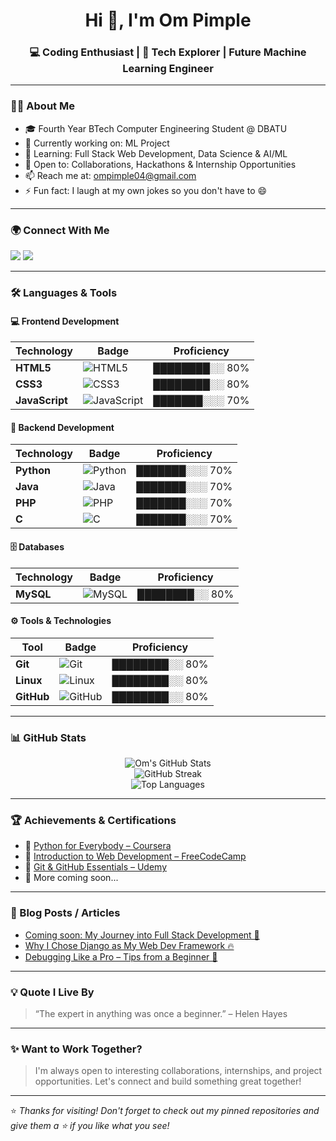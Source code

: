 <!-- Profile Banner (Optional - Replace the URL with your custom banner image) -->
<!-- <p align="center">
  <img src="https://readme-landing-banner-placeholder.com/banner.png" alt="Om Pimple Banner" width="100%">
</p> -->

<h1 align="center">Hi 👋, I'm Om Pimple</h1>
<h3 align="center">💻 Coding Enthusiast | 🚀 Tech Explorer | Future Machine Learning Engineer</h3>

---

### 👨‍💻 About Me

- 🎓 Fourth Year BTech Computer Engineering Student @ DBATU  
- 🔭 Currently working on: ML Project  
- 🌱 Learning: Full Stack Web Development, Data Science & AI/ML  
- 🤝 Open to: Collaborations, Hackathons & Internship Opportunities  
- 📫 Reach me at: [ompimple04@gmail.com](mailto:ompimple04@gmail.com)  
- ⚡ Fun fact: I laugh at my own jokes so you don't have to 😄  

---

### 🌍 Connect With Me

<p align="left">
  <a href="https://github.com/OmPimple26" target="_blank"><img src="https://img.shields.io/badge/GitHub-000?style=for-the-badge&logo=github&logoColor=white"/></a>
  <a href="https://www.linkedin.com/in/om-pimple-0042822b3" target="_blank"><img src="https://img.shields.io/badge/LinkedIn-0A66C2?style=for-the-badge&logo=linkedin&logoColor=white"/></a>
  <!-- Add your portfolio when ready -->
  <!-- <a href="https://your-portfolio.com" target="_blank"><img src="https://img.shields.io/badge/Portfolio-FF5722?style=for-the-badge&logo=internet-explorer&logoColor=white"/></a> -->
</p>

---

### 🛠️ Languages & Tools

#### 💻 Frontend Development
| Technology     | Badge                                                                 | Proficiency |
|----------------|------------------------------------------------------------------------|-------------|
| **HTML5**      | ![HTML5](https://img.shields.io/badge/HTML5-E34F26?style=flat-square&logo=html5&logoColor=white)      | ████████░░ 80% |
| **CSS3**       | ![CSS3](https://img.shields.io/badge/CSS3-1572B6?style=flat-square&logo=css3&logoColor=white)         | ████████░░ 80% |
| **JavaScript** | ![JavaScript](https://img.shields.io/badge/JavaScript-F7DF1E?style=flat-square&logo=javascript&logoColor=black) | ███████░░░ 70% |

#### 🧠 Backend Development
| Technology     | Badge                                                                 | Proficiency |
|----------------|------------------------------------------------------------------------|-------------|
| **Python**     | ![Python](https://img.shields.io/badge/Python-3776AB?style=flat-square&logo=python&logoColor=white)   | ███████░░░ 70% |
| **Java**       | ![Java](https://img.shields.io/badge/Java-007396?style=flat-square&logo=java&logoColor=white)         | ███████░░░ 70% |
| **PHP**        | ![PHP](https://img.shields.io/badge/PHP-777BB4?style=flat-square&logo=php&logoColor=white)            | ███████░░░ 70% |
| **C**          | ![C](https://img.shields.io/badge/C-00599C?style=flat-square&logo=c&logoColor=white)                  | ███████░░░ 70% |

#### 🗄️ Databases
| Technology     | Badge                                                                 | Proficiency |
|----------------|------------------------------------------------------------------------|-------------|
| **MySQL**      | ![MySQL](https://img.shields.io/badge/MySQL-4479A1?style=flat-square&logo=mysql&logoColor=white)      | ████████░░ 80% |

#### ⚙️ Tools & Technologies
| Tool           | Badge                                                                 | Proficiency |
|----------------|------------------------------------------------------------------------|-------------|
| **Git**        | ![Git](https://img.shields.io/badge/Git-F05032?style=flat-square&logo=git&logoColor=white)            | ████████░░ 80% |
| **Linux**      | ![Linux](https://img.shields.io/badge/Linux-FCC624?style=flat-square&logo=linux&logoColor=black)      | ████████░░ 80% |
| **GitHub**     | ![GitHub](https://img.shields.io/badge/GitHub-181717?style=flat-square&logo=github&logoColor=white)   | ████████░░ 80% |


---

### 📊 GitHub Stats

<p align="center">
  <img src="https://github-readme-stats.vercel.app/api?username=OmPimple26&show_icons=true&theme=tokyonight&hide_border=true&cache_seconds=7200" alt="Om's GitHub Stats" />
  <br>
  <img src="https://streak-stats.demolab.com?user=OmPimple26&theme=tokyonight&hide_border=true&date_format=M%20j%5B%2C%20Y%5D" alt="GitHub Streak" />
  <br>
  <img src="https://github-readme-stats.vercel.app/api/top-langs/?username=OmPimple26&layout=compact&theme=radical&hide_border=true&v=1" alt="Top Languages" />
</p>



---

### 🏆 Achievements & Certifications

- 📜 [Python for Everybody – Coursera](#)  
- 📜 [Introduction to Web Development – FreeCodeCamp](#)  
- 📜 [Git & GitHub Essentials – Udemy](#)  
- 📜 More coming soon...

---

### 📝 Blog Posts / Articles

<!-- Add real links later -->
- [Coming soon: My Journey into Full Stack Development 🚀](#)
- [Why I Chose Django as My Web Dev Framework 🔥](#)
- [Debugging Like a Pro – Tips from a Beginner 🧠](#)

---

### 💡 Quote I Live By

> “The expert in anything was once a beginner.” – Helen Hayes

---

### ✨ Want to Work Together?

> I'm always open to interesting collaborations, internships, and project opportunities. Let's connect and build something great together!

---

⭐ *Thanks for visiting! Don't forget to check out my pinned repositories and give them a ⭐ if you like what you see!*
